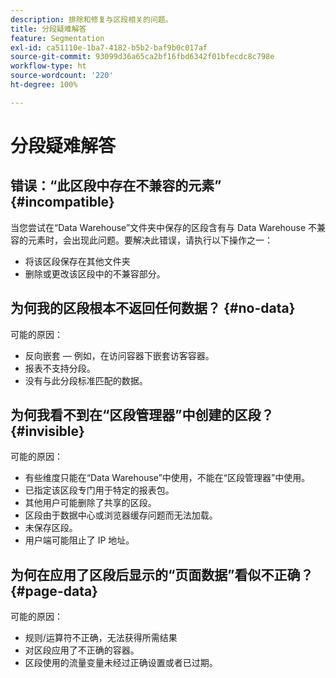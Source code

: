 ```yaml
---
description: 排除和修复与区段相关的问题。
title: 分段疑难解答
feature: Segmentation
exl-id: ca51110e-1ba7-4182-b5b2-baf9b0c017af
source-git-commit: 93099d36a65ca2bf16fbd6342f01bfecdc8c798e
workflow-type: ht
source-wordcount: '220'
ht-degree: 100%

---
```


# 分段疑难解答

## 错误：“此区段中存在不兼容的元素” {#incompatible}

当您尝试在“Data Warehouse”文件夹中保存的区段含有与 Data Warehouse 不兼容的元素时，会出现此问题。要解决此错误，请执行以下操作之一：

* 将该区段保存在其他文件夹
* 删除或更改该区段中的不兼容部分。

## 为何我的区段根本不返回任何数据？ {#no-data}

可能的原因：

* 反向嵌套 — 例如，在访问容器下嵌套访客容器。
* 报表不支持分段。
* 没有与此分段标准匹配的数据。

## 为何我看不到在“区段管理器”中创建的区段？ {#invisible}

可能的原因：

* 有些维度只能在“Data Warehouse”中使用，不能在“区段管理器”中使用。
* 已指定该区段专门用于特定的报表包。
* 其他用户可能删除了共享的区段。
* 区段由于数据中心或浏览器缓存问题而无法加载。
* 未保存区段。
* 用户端可能阻止了 IP 地址。

## 为何在应用了区段后显示的“页面数据”看似不正确？ {#page-data}

可能的原因：

* 规则/运算符不正确，无法获得所需结果
* 对区段应用了不正确的容器。
* 区段使用的流量变量未经过正确设置或者已过期。
